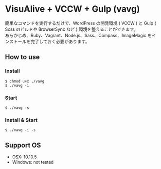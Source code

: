 VisuAlive + VCCW + Gulp (vavg)
=========================

簡単なコマンドを実行するだけで、WordPress の開発環境 ( VCCW ) と Gulp ( Scss のビルドや BrowserSync など ) 環境を整えることができます。  
あらかじめ、Ruby、Vagrant、Node.js、Sass、Compass、ImageMagic をインストールを完了しておく必要があります。

## How to use
### Install
```
$ chmod u+x ./vavg
$ ./vavg -i
```

### Start
```
$ ./vavg -s
```

### Install & Start
```
$ ./vavg -i -s
```

## Support OS
* OSX: 10.10.5
* Windows: not tested
